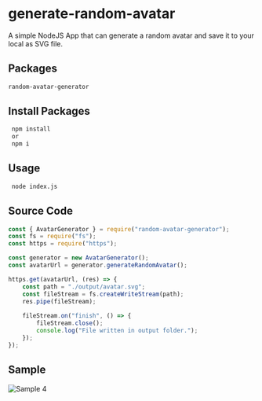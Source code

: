 # generate-random-avatar
A simple NodeJS App that can generate a random avatar and save it to your local as SVG file.

## Packages
```bash
random-avatar-generator
```

## Install Packages
```bash
 npm install
 or
 npm i
```

## Usage
```bash
 node index.js
```

## Source Code
```javascript
const { AvatarGenerator } = require("random-avatar-generator");
const fs = require("fs");
const https = require("https");

const generator = new AvatarGenerator();
const avatarUrl = generator.generateRandomAvatar();

https.get(avatarUrl, (res) => {
    const path = "./output/avatar.svg";
    const fileStream = fs.createWriteStream(path);
    res.pipe(fileStream);
    
    fileStream.on("finish", () => {
        fileStream.close();
        console.log("File written in output folder.");
    });
});
```


## Sample
![Sample 4](https://user-images.githubusercontent.com/16742524/185103257-4a3865f4-221f-475b-82fa-a6e9d999ecd9.png)


